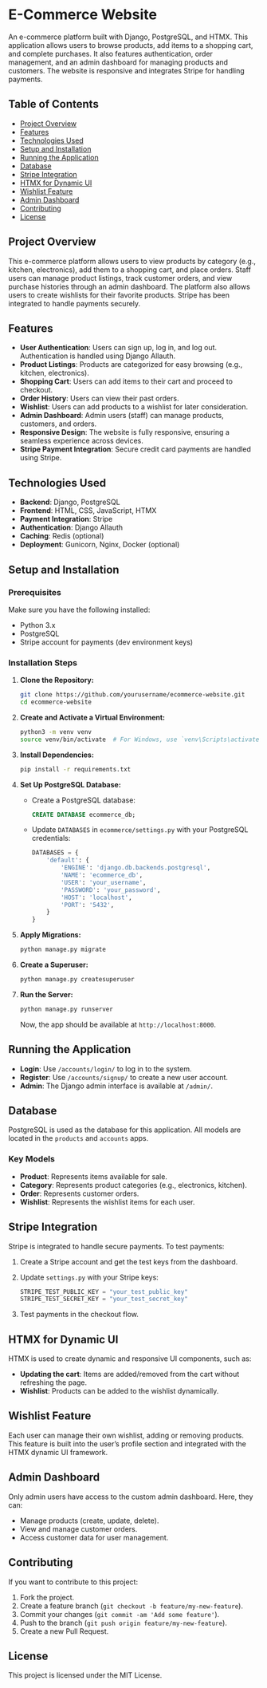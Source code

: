 
# E-Commerce Website

An e-commerce platform built with Django, PostgreSQL, and HTMX. This application allows users to browse products, add items to a shopping cart, and complete purchases. It also features authentication, order management, and an admin dashboard for managing products and customers. The website is responsive and integrates Stripe for handling payments.

## Table of Contents

- [Project Overview](#project-overview)
- [Features](#features)
- [Technologies Used](#technologies-used)
- [Setup and Installation](#setup-and-installation)
- [Running the Application](#running-the-application)
- [Database](#database)
- [Stripe Integration](#stripe-integration)
- [HTMX for Dynamic UI](#htmx-for-dynamic-ui)
- [Wishlist Feature](#wishlist-feature)
- [Admin Dashboard](#admin-dashboard)
- [Contributing](#contributing)
- [License](#license)

## Project Overview

This e-commerce platform allows users to view products by category (e.g., kitchen, electronics), add them to a shopping cart, and place orders. Staff users can manage product listings, track customer orders, and view purchase histories through an admin dashboard. The platform also allows users to create wishlists for their favorite products. Stripe has been integrated to handle payments securely.

## Features

- **User Authentication**: Users can sign up, log in, and log out. Authentication is handled using Django Allauth.
- **Product Listings**: Products are categorized for easy browsing (e.g., kitchen, electronics).
- **Shopping Cart**: Users can add items to their cart and proceed to checkout.
- **Order History**: Users can view their past orders.
- **Wishlist**: Users can add products to a wishlist for later consideration.
- **Admin Dashboard**: Admin users (staff) can manage products, customers, and orders.
- **Responsive Design**: The website is fully responsive, ensuring a seamless experience across devices.
- **Stripe Payment Integration**: Secure credit card payments are handled using Stripe.

## Technologies Used

- **Backend**: Django, PostgreSQL
- **Frontend**: HTML, CSS, JavaScript, HTMX
- **Payment Integration**: Stripe
- **Authentication**: Django Allauth
- **Caching**: Redis (optional)
- **Deployment**: Gunicorn, Nginx, Docker (optional)

## Setup and Installation

### Prerequisites

Make sure you have the following installed:

- Python 3.x
- PostgreSQL
- Stripe account for payments (dev environment keys)

### Installation Steps

1. **Clone the Repository:**

   ```bash
   git clone https://github.com/yourusername/ecommerce-website.git
   cd ecommerce-website
   ```

2. **Create and Activate a Virtual Environment:**

   ```bash
   python3 -m venv venv
   source venv/bin/activate  # For Windows, use `venv\Scripts\activate`
   ```

3. **Install Dependencies:**

   ```bash
   pip install -r requirements.txt
   ```

4. **Set Up PostgreSQL Database:**

   - Create a PostgreSQL database:

     ```sql
     CREATE DATABASE ecommerce_db;
     ```

   - Update `DATABASES` in `ecommerce/settings.py` with your PostgreSQL credentials:

     ```python
     DATABASES = {
         'default': {
             'ENGINE': 'django.db.backends.postgresql',
             'NAME': 'ecommerce_db',
             'USER': 'your_username',
             'PASSWORD': 'your_password',
             'HOST': 'localhost',
             'PORT': '5432',
         }
     }
     ```

5. **Apply Migrations:**

   ```bash
   python manage.py migrate
   ```

6. **Create a Superuser:**

   ```bash
   python manage.py createsuperuser
   ```

7. **Run the Server:**

   ```bash
   python manage.py runserver
   ```

   Now, the app should be available at `http://localhost:8000`.

## Running the Application

- **Login**: Use `/accounts/login/` to log in to the system.
- **Register**: Use `/accounts/signup/` to create a new user account.
- **Admin**: The Django admin interface is available at `/admin/`.

## Database

PostgreSQL is used as the database for this application. All models are located in the `products` and `accounts` apps.

### Key Models

- **Product**: Represents items available for sale.
- **Category**: Represents product categories (e.g., electronics, kitchen).
- **Order**: Represents customer orders.
- **Wishlist**: Represents the wishlist items for each user.

## Stripe Integration

Stripe is integrated to handle secure payments. To test payments:

1. Create a Stripe account and get the test keys from the dashboard.
2. Update `settings.py` with your Stripe keys:

   ```python
   STRIPE_TEST_PUBLIC_KEY = "your_test_public_key"
   STRIPE_TEST_SECRET_KEY = "your_test_secret_key"
   ```

3. Test payments in the checkout flow.

## HTMX for Dynamic UI

HTMX is used to create dynamic and responsive UI components, such as:

- **Updating the cart**: Items are added/removed from the cart without refreshing the page.
- **Wishlist**: Products can be added to the wishlist dynamically.

## Wishlist Feature

Each user can manage their own wishlist, adding or removing products. This feature is built into the user’s profile section and integrated with the HTMX dynamic UI framework.

## Admin Dashboard

Only admin users have access to the custom admin dashboard. Here, they can:

- Manage products (create, update, delete).
- View and manage customer orders.
- Access customer data for user management.

## Contributing

If you want to contribute to this project:

1. Fork the project.
2. Create a feature branch (`git checkout -b feature/my-new-feature`).
3. Commit your changes (`git commit -am 'Add some feature'`).
4. Push to the branch (`git push origin feature/my-new-feature`).
5. Create a new Pull Request.

## License

This project is licensed under the MIT License.
